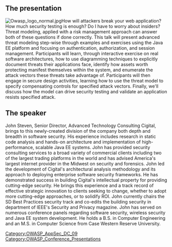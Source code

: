 ## The presentation

![Owasp_logo_normal.jpg](Owasp_logo_normal.jpg
"Owasp_logo_normal.jpg")How will attackers break your web application?
How much security testing is enough? Do I have to worry about insiders?
Threat modeling, applied with a risk management approach can answer both
of these questions if done correctly. This talk will present advanced
threat modeling step-wise through examples and exercises using the Java
EE platform and focusing on authentication, authorization, and session
management. Participants will learn, through interactive exercise on
real software architectures, how to use diagramming techniques to
explicitly document threats their applications face, identify how assets
worth protecting manifest themselves within the system, and enumerate
the attack vectors these threats take advantage of. Participants will
then engage in secure design activities, learning how to use the threat
model to specify compensating controls for specified attack vectors.
Finally, we'll discuss how the model can drive security testing and
validate an application resists specified attack.

## The speaker

John Steven, Senior Director, Advanced Technology Consulting Cigital,
brings to this newly-created division of the company both depth and
breadth in software security. His experience includes research in static
code analysis and hands-on architecture and implementation of
high-performance, scalable Java EE systems. John has provided security
consulting services to a broad variety of commercial clients including
two of the largest trading platforms in the world and has advised
America's largest internet provider in the Midwest on security and
forensics. John led the development of Cigital's architectural analysis
methodology and its approach to deploying enterprise software security
frameworks. He has demonstrated success in building Cigital's
intellectual property for providing cutting-edge security. He brings
this experience and a track record of effective strategic innovation to
clients seeking to change, whether to adopt more cutting-edge
approaches, or to solidify ROI. John currently chairs the SD Best
Practices security track and co-edits the building security in
department of IEEE's Security and Privacy magazine. John has served on
numerous conference panels regarding software security, wireless
security and Java EE system development. He holds a B.S. in Computer
Engineering and an M.S. in Computer Science from Case Western Reserve
University.

[Category:OWASP_AppSec_DC_09](Category:OWASP_AppSec_DC_09 "wikilink")
[Category:OWASP_Conference_Presentations](Category:OWASP_Conference_Presentations "wikilink")